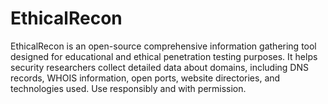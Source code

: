 # EthicalRecon
EthicalRecon is an open-source comprehensive information gathering tool designed for educational and ethical penetration testing purposes. It helps security researchers collect detailed data about domains, including DNS records, WHOIS information, open ports, website directories, and technologies used. Use responsibly and with permission.
